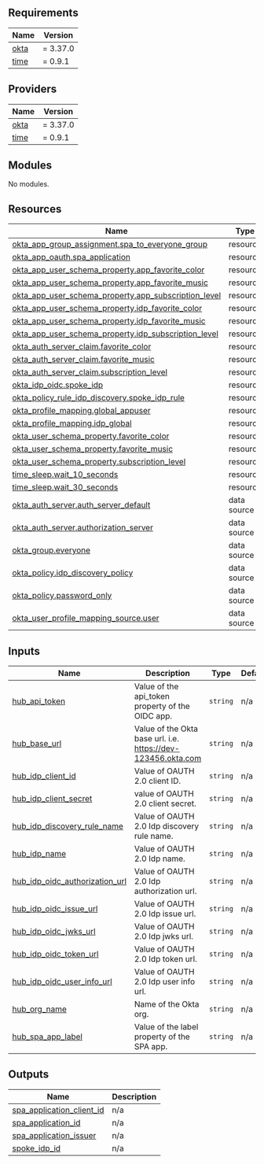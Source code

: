 ## Requirements

| Name | Version |
|------|---------|
| <a name="requirement_okta"></a> [okta](#requirement\_okta) | = 3.37.0 |
| <a name="requirement_time"></a> [time](#requirement\_time) | = 0.9.1 |

## Providers

| Name | Version |
|------|---------|
| <a name="provider_okta"></a> [okta](#provider\_okta) | = 3.37.0 |
| <a name="provider_time"></a> [time](#provider\_time) | = 0.9.1 |

## Modules

No modules.

## Resources

| Name | Type |
|------|------|
| [okta_app_group_assignment.spa_to_everyone_group](https://registry.terraform.io/providers/okta/okta/3.37.0/docs/resources/app_group_assignment) | resource |
| [okta_app_oauth.spa_application](https://registry.terraform.io/providers/okta/okta/3.37.0/docs/resources/app_oauth) | resource |
| [okta_app_user_schema_property.app_favorite_color](https://registry.terraform.io/providers/okta/okta/3.37.0/docs/resources/app_user_schema_property) | resource |
| [okta_app_user_schema_property.app_favorite_music](https://registry.terraform.io/providers/okta/okta/3.37.0/docs/resources/app_user_schema_property) | resource |
| [okta_app_user_schema_property.app_subscription_level](https://registry.terraform.io/providers/okta/okta/3.37.0/docs/resources/app_user_schema_property) | resource |
| [okta_app_user_schema_property.idp_favorite_color](https://registry.terraform.io/providers/okta/okta/3.37.0/docs/resources/app_user_schema_property) | resource |
| [okta_app_user_schema_property.idp_favorite_music](https://registry.terraform.io/providers/okta/okta/3.37.0/docs/resources/app_user_schema_property) | resource |
| [okta_app_user_schema_property.idp_subscription_level](https://registry.terraform.io/providers/okta/okta/3.37.0/docs/resources/app_user_schema_property) | resource |
| [okta_auth_server_claim.favorite_color](https://registry.terraform.io/providers/okta/okta/3.37.0/docs/resources/auth_server_claim) | resource |
| [okta_auth_server_claim.favorite_music](https://registry.terraform.io/providers/okta/okta/3.37.0/docs/resources/auth_server_claim) | resource |
| [okta_auth_server_claim.subscription_level](https://registry.terraform.io/providers/okta/okta/3.37.0/docs/resources/auth_server_claim) | resource |
| [okta_idp_oidc.spoke_idp](https://registry.terraform.io/providers/okta/okta/3.37.0/docs/resources/idp_oidc) | resource |
| [okta_policy_rule_idp_discovery.spoke_idp_rule](https://registry.terraform.io/providers/okta/okta/3.37.0/docs/resources/policy_rule_idp_discovery) | resource |
| [okta_profile_mapping.global_appuser](https://registry.terraform.io/providers/okta/okta/3.37.0/docs/resources/profile_mapping) | resource |
| [okta_profile_mapping.idp_global](https://registry.terraform.io/providers/okta/okta/3.37.0/docs/resources/profile_mapping) | resource |
| [okta_user_schema_property.favorite_color](https://registry.terraform.io/providers/okta/okta/3.37.0/docs/resources/user_schema_property) | resource |
| [okta_user_schema_property.favorite_music](https://registry.terraform.io/providers/okta/okta/3.37.0/docs/resources/user_schema_property) | resource |
| [okta_user_schema_property.subscription_level](https://registry.terraform.io/providers/okta/okta/3.37.0/docs/resources/user_schema_property) | resource |
| [time_sleep.wait_10_seconds](https://registry.terraform.io/providers/hashicorp/time/0.9.1/docs/resources/sleep) | resource |
| [time_sleep.wait_30_seconds](https://registry.terraform.io/providers/hashicorp/time/0.9.1/docs/resources/sleep) | resource |
| [okta_auth_server.auth_server_default](https://registry.terraform.io/providers/okta/okta/3.37.0/docs/data-sources/auth_server) | data source |
| [okta_auth_server.authorization_server](https://registry.terraform.io/providers/okta/okta/3.37.0/docs/data-sources/auth_server) | data source |
| [okta_group.everyone](https://registry.terraform.io/providers/okta/okta/3.37.0/docs/data-sources/group) | data source |
| [okta_policy.idp_discovery_policy](https://registry.terraform.io/providers/okta/okta/3.37.0/docs/data-sources/policy) | data source |
| [okta_policy.password_only](https://registry.terraform.io/providers/okta/okta/3.37.0/docs/data-sources/policy) | data source |
| [okta_user_profile_mapping_source.user](https://registry.terraform.io/providers/okta/okta/3.37.0/docs/data-sources/user_profile_mapping_source) | data source |

## Inputs

| Name | Description | Type | Default | Required |
|------|-------------|------|---------|:--------:|
| <a name="input_hub_api_token"></a> [hub\_api\_token](#input\_hub\_api\_token) | Value of the api\_token property of the OIDC app. | `string` | n/a | yes |
| <a name="input_hub_base_url"></a> [hub\_base\_url](#input\_hub\_base\_url) | Value of the Okta base url. i.e. https://dev-123456.okta.com | `string` | n/a | yes |
| <a name="input_hub_idp_client_id"></a> [hub\_idp\_client\_id](#input\_hub\_idp\_client\_id) | Value of OAUTH 2.0 client ID. | `string` | n/a | yes |
| <a name="input_hub_idp_client_secret"></a> [hub\_idp\_client\_secret](#input\_hub\_idp\_client\_secret) | value of OAUTH 2.0 client secret. | `string` | n/a | yes |
| <a name="input_hub_idp_discovery_rule_name"></a> [hub\_idp\_discovery\_rule\_name](#input\_hub\_idp\_discovery\_rule\_name) | Value of OAUTH 2.0 Idp discovery rule name. | `string` | n/a | yes |
| <a name="input_hub_idp_name"></a> [hub\_idp\_name](#input\_hub\_idp\_name) | Value of OAUTH 2.0 Idp name. | `string` | n/a | yes |
| <a name="input_hub_idp_oidc_authorization_url"></a> [hub\_idp\_oidc\_authorization\_url](#input\_hub\_idp\_oidc\_authorization\_url) | Value of OAUTH 2.0 Idp authorization url. | `string` | n/a | yes |
| <a name="input_hub_idp_oidc_issue_url"></a> [hub\_idp\_oidc\_issue\_url](#input\_hub\_idp\_oidc\_issue\_url) | Value of OAUTH 2.0 Idp issue url. | `string` | n/a | yes |
| <a name="input_hub_idp_oidc_jwks_url"></a> [hub\_idp\_oidc\_jwks\_url](#input\_hub\_idp\_oidc\_jwks\_url) | Value of OAUTH 2.0 Idp jwks url. | `string` | n/a | yes |
| <a name="input_hub_idp_oidc_token_url"></a> [hub\_idp\_oidc\_token\_url](#input\_hub\_idp\_oidc\_token\_url) | Value of OAUTH 2.0 Idp token url. | `string` | n/a | yes |
| <a name="input_hub_idp_oidc_user_info_url"></a> [hub\_idp\_oidc\_user\_info\_url](#input\_hub\_idp\_oidc\_user\_info\_url) | Value of OAUTH 2.0 Idp user info url. | `string` | n/a | yes |
| <a name="input_hub_org_name"></a> [hub\_org\_name](#input\_hub\_org\_name) | Name of the Okta org. | `string` | n/a | yes |
| <a name="input_hub_spa_app_label"></a> [hub\_spa\_app\_label](#input\_hub\_spa\_app\_label) | Value of the label property of the SPA app. | `string` | n/a | yes |

## Outputs

| Name | Description |
|------|-------------|
| <a name="output_spa_application_client_id"></a> [spa\_application\_client\_id](#output\_spa\_application\_client\_id) | n/a |
| <a name="output_spa_application_id"></a> [spa\_application\_id](#output\_spa\_application\_id) | n/a |
| <a name="output_spa_application_issuer"></a> [spa\_application\_issuer](#output\_spa\_application\_issuer) | n/a |
| <a name="output_spoke_idp_id"></a> [spoke\_idp\_id](#output\_spoke\_idp\_id) | n/a |
